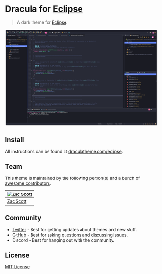 # Dracula for [Eclipse](https://www.eclipse.org/)

> A dark theme for [Eclipse](https://www.eclipse.org/).

![Screenshot](./screenshot.png)

## Install

All instructions can be found at [draculatheme.com/eclipse](https://draculatheme.com/eclipse).

## Team

This theme is maintained by the following person(s) and a bunch of [awesome contributors](https://github.com/dracula/eclipse/graphs/contributors).

| [![Zac Scott](https://avatars2.githubusercontent.com/u/38968222?v=3&s=70)](https://github.com/scottzach1) |
| --------------------------------------------------------------------------------------------------------- |
| [Zac Scott](https://github.com/scottzach1)                                                                |

## Community

- [Twitter](https://twitter.com/draculatheme) - Best for getting updates about themes and new stuff.
- [GitHub](https://github.com/dracula/dracula-theme/discussions) - Best for asking questions and discussing issues.
- [Discord](https://draculatheme.com/discord-invite) - Best for hanging out with the community.

## License

[MIT License](./LICENSE)
